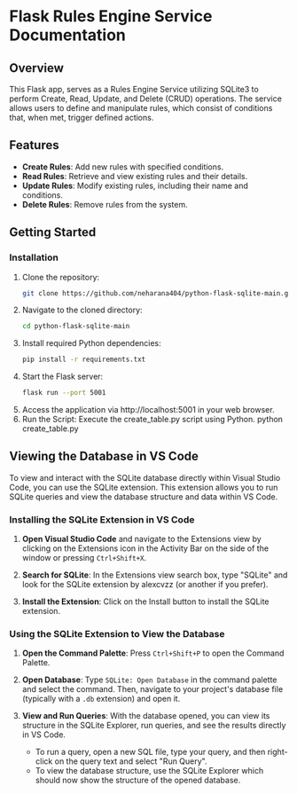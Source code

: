 # Flask Rules Engine Service Documentation

## Overview

This Flask app, serves as a Rules Engine Service utilizing SQLite3 to perform Create, Read, Update, and Delete (CRUD) operations. The service allows users to define and manipulate rules, which consist of conditions that, when met, trigger defined actions.

## Features

- **Create Rules**: Add new rules with specified conditions.
- **Read Rules**: Retrieve and view existing rules and their details.
- **Update Rules**: Modify existing rules, including their name and conditions.
- **Delete Rules**: Remove rules from the system.

## Getting Started

### Installation

1. Clone the repository:
   ```bash
   git clone https://github.com/neharana404/python-flask-sqlite-main.git
2. Navigate to the cloned directory:
   ```bash
   cd python-flask-sqlite-main
4. Install required Python dependencies:
   ```bash
   pip install -r requirements.txt
6. Start the Flask server:
   ```bash
   flask run --port 5001
8. Access the application via http://localhost:5001 in your web browser.
9. Run the Script: Execute the create_table.py script using Python.
   python create_table.py

## Viewing the Database in VS Code

To view and interact with the SQLite database directly within Visual Studio Code, you can use the SQLite extension. This extension allows you to run SQLite queries and view the database structure and data within VS Code.

### Installing the SQLite Extension in VS Code

1. **Open Visual Studio Code** and navigate to the Extensions view by clicking on the Extensions icon in the Activity Bar on the side of the window or pressing `Ctrl+Shift+X`.

2. **Search for SQLite**: In the Extensions view search box, type "SQLite" and look for the SQLite extension by alexcvzz (or another if you prefer).

3. **Install the Extension**: Click on the Install button to install the SQLite extension.

### Using the SQLite Extension to View the Database

1. **Open the Command Palette**: Press `Ctrl+Shift+P` to open the Command Palette.

2. **Open Database**: Type `SQLite: Open Database` in the command palette and select the command. Then, navigate to your project's database file (typically with a `.db` extension) and open it.

3. **View and Run Queries**: With the database opened, you can view its structure in the SQLite Explorer, run queries, and see the results directly in VS Code.

    - To run a query, open a new SQL file, type your query, and then right-click on the query text and select "Run Query".
    - To view the database structure, use the SQLite Explorer which should now show the structure of the opened database.



